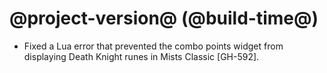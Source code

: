 # @project-version@ (@build-time@)

* Fixed a Lua error that prevented the combo points widget from displaying Death Knight runes in Mists Classic [GH-592].